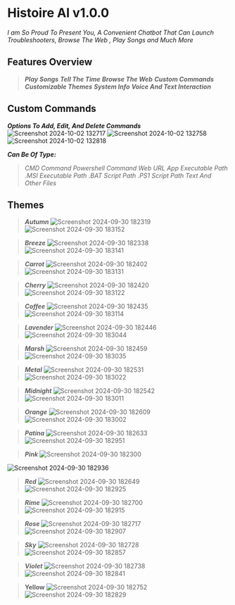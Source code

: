 # Histoire AI v1.0.0

_I am So Proud To Present You, A Convenient Chatbot That Can Launch Troubleshooters, Browse The Web , Play Songs and Much More_

## Features Overview
> ***Play Songs***
> ***Tell The Time***
> ***Browse The Web***
> ***Custom Commands***
> ***Customizable Themes***
> ***System Info***
> ***Voice And Text Interaction***
 
## Custom Commands
***Options To Add, Edit, And Delete Commands***
![Screenshot 2024-10-02 132717](https://github.com/user-attachments/assets/bf8e408f-e2c1-4533-ae56-8eacfeb7c945)
![Screenshot 2024-10-02 132758](https://github.com/user-attachments/assets/c19e42d1-ed60-4fe1-9502-60d439896d2c)
![Screenshot 2024-10-02 132818](https://github.com/user-attachments/assets/20b2b49b-9c1b-41fc-b84c-a013065edf60)

***Can Be Of Type:***
>_CMD Command_
>_Powershell Command_
>_Web URL_
>_App Executable Path_
>_.MSI Executable Path_
>_.BAT Script Path_
>_.PS1 Script Path_
>_Text And Other Files_
 
## Themes
>***Autumn***
![Screenshot 2024-09-30 182319](https://github.com/user-attachments/assets/540df9f3-c576-4f7e-95ae-09c8822bbf79)
![Screenshot 2024-09-30 183152](https://github.com/user-attachments/assets/708049a1-ce5a-4344-9282-48ce6b0f71ff)

>***Breeze***
![Screenshot 2024-09-30 182338](https://github.com/user-attachments/assets/55add7f7-c06b-4826-a3ba-6d6ae4d05842)
![Screenshot 2024-09-30 183141](https://github.com/user-attachments/assets/6bdca8ec-c470-454c-9f0f-546532439a3b)

>***Carrot***
![Screenshot 2024-09-30 182402](https://github.com/user-attachments/assets/9701d9a2-8976-437c-8046-6d15cd2aff0f)
![Screenshot 2024-09-30 183131](https://github.com/user-attachments/assets/d36e8c1a-fabc-45ef-8763-38a4d8028595)

>***Cherry***
![Screenshot 2024-09-30 182420](https://github.com/user-attachments/assets/87b2ccbc-5578-437a-b824-c21993d0fdbb)
![Screenshot 2024-09-30 183122](https://github.com/user-attachments/assets/2793a1d9-bb3e-44d1-ae23-6f4f4e89b5e8)

>***Coffee***
![Screenshot 2024-09-30 182435](https://github.com/user-attachments/assets/262c817e-8e89-4274-abd7-4c3669015f24)
![Screenshot 2024-09-30 183114](https://github.com/user-attachments/assets/a3da96f9-28a3-466f-b5de-25d83d46e85c)

>***Lavender***
![Screenshot 2024-09-30 182446](https://github.com/user-attachments/assets/9c201937-b9a0-43a2-a81f-67220a73d86a)
![Screenshot 2024-09-30 183044](https://github.com/user-attachments/assets/cecdce2a-cdd8-45a9-b804-70db1b2501fe)

>***Marsh***
![Screenshot 2024-09-30 182459](https://github.com/user-attachments/assets/231c613d-d3be-4639-94f7-d8084d273be6)
![Screenshot 2024-09-30 183035](https://github.com/user-attachments/assets/d33594af-459a-43dc-9b09-00d11f1ae55a)

>***Metal***
![Screenshot 2024-09-30 182531](https://github.com/user-attachments/assets/73c9ae53-e314-45ba-acb7-555424f6690d)
![Screenshot 2024-09-30 183022](https://github.com/user-attachments/assets/69a1019d-c105-4985-b6e4-b2f628b4e21c)

>***Midnight***
![Screenshot 2024-09-30 182542](https://github.com/user-attachments/assets/3721c616-44bf-4cc0-b153-7898793fced2)
![Screenshot 2024-09-30 183011](https://github.com/user-attachments/assets/00c74afd-2c84-4d10-afe1-cfe89e206e57)

>***Orange***
![Screenshot 2024-09-30 182609](https://github.com/user-attachments/assets/4b4cd657-3855-430d-85e8-9585a7c09440)
![Screenshot 2024-09-30 183002](https://github.com/user-attachments/assets/013233dd-904a-4f7b-8dbc-e7dd07ef1aa4)

>***Patina***
![Screenshot 2024-09-30 182633](https://github.com/user-attachments/assets/6c32b49e-e3d1-4d33-a421-75be69ca4fef)
![Screenshot 2024-09-30 182951](https://github.com/user-attachments/assets/0b4d9d6c-c8ff-4c4f-b799-68ab9b525d35)

>***Pink***
![Screenshot 2024-09-30 182300](https://github.com/user-attachments/assets/27c85904-fb6b-497e-bffe-6e46efd6964b)

![Screenshot 2024-09-30 182936](https://github.com/user-attachments/assets/f969064c-2ae9-479e-a9e5-3c7e6e016de8)

>***Red***
![Screenshot 2024-09-30 182649](https://github.com/user-attachments/assets/3e4d5dcc-66d9-45cb-8b1b-18dc727c2e33)
![Screenshot 2024-09-30 182925](https://github.com/user-attachments/assets/b5fc3b67-96e9-4ecc-b99b-cee75872ec27)

>***Rime***
![Screenshot 2024-09-30 182700](https://github.com/user-attachments/assets/4b94c867-aaea-4f2d-8f64-ca04cec9e92a)
![Screenshot 2024-09-30 182915](https://github.com/user-attachments/assets/04d860de-7dba-43c0-9673-5484c4a68647)

>***Rose***
![Screenshot 2024-09-30 182717](https://github.com/user-attachments/assets/45861cd0-63e5-4e5f-b7ba-c0f34f4d2dae)
![Screenshot 2024-09-30 182907](https://github.com/user-attachments/assets/6a633ba9-10b8-4cbf-8acc-9296fda6fd25)

>***Sky***
![Screenshot 2024-09-30 182728](https://github.com/user-attachments/assets/96d83995-5de7-4736-9736-2de5bdc066cd)
![Screenshot 2024-09-30 182857](https://github.com/user-attachments/assets/4c0c9c27-9590-4e19-a5ef-8faa6e00a104)

>***Violet***
![Screenshot 2024-09-30 182738](https://github.com/user-attachments/assets/d7771e64-872b-4b74-9545-50fce4951aa2)
![Screenshot 2024-09-30 182841](https://github.com/user-attachments/assets/fa71c19c-b9fa-4178-9ba1-c6e07cfa36e9)

>**Yellow**
![Screenshot 2024-09-30 182752](https://github.com/user-attachments/assets/3a3f43f4-2794-4e7a-bd8a-bf169ae1da0f)
![Screenshot 2024-09-30 182829](https://github.com/user-attachments/assets/abc72a3f-61b9-4b81-bde4-98f106f777f6)


